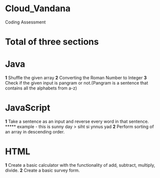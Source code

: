# Cloud_Vandana
Coding Assessment

# **Total of three sections**
# **Java**
**1** Shuffle the given array
**2** Converting the Roman Number to Integer
**3** Check if the given input is pangram or not.(Pangram is a sentence that contains all the alphabets from a-z)
# **JavaScript**
**1** Take a sentence as an input and reverse every word in that sentence.
         ***** example - this is sunny day > siht si ynnus yad
**2** Perform sorting of an array in descending order.
# **HTML**
**1** Create a basic calculator with the functionality of add, subtract, multiply, divide.
**2** Create a basic survey form.
